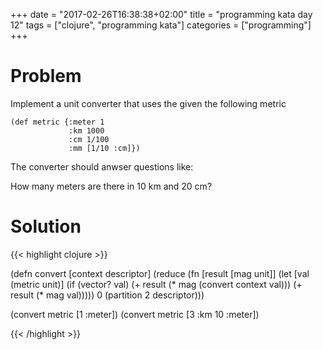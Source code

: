 +++
date = "2017-02-26T16:38:38+02:00"
title = "programming kata day 12"
tags = ["clojure", "programming kata"]
categories = ["programming"]
+++

# Problem

Implement a unit converter that uses the given the following metric

```
(def metric {:meter 1
             :km 1000
             :cm 1/100
             :mm [1/10 :cm]})
```
The converter should anwser questions like:

How many meters are there in 10 km and 20 cm?

# Solution

{{< highlight clojure >}}

(defn convert [context descriptor]
  (reduce (fn [result [mag unit]]
            (let [val (metric unit)]
              (if (vector? val)
                (+ result (* mag (convert context val)))
                (+ result (* mag val)))))
          0
          (partition 2 descriptor)))
          
(convert metric [1 :meter])
(convert metric [3 :km 10 :meter])

{{< /highlight >}}
